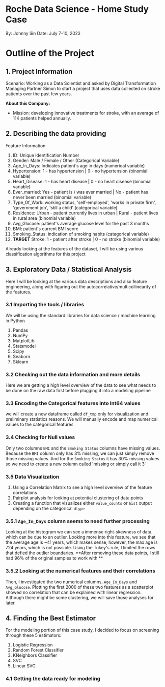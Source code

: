 # Roche Data Science - Home Study Case

By: Johnny Sin
Date: July 7-10, 2023

# Outline of the Project

## 1. Project Information
Scenario: Working as a Data Scientist and asked by Digital Transformation Managing Partner Simon to start a project that uses data collected on stroke patients over the past few years.

**About this Company:**
* Mission: developing innovative treatments for stroke, with an average of 11K patients helped annually.

## 2. Describing the data providing

Feature Information:
1. ID: Unique Identification Number
2. Gender: Male / Female / Other (Categorical Variable)
3. Age_In_Days: Indicates patient's age in days (numerical variable)
4. Hypertension: 1 - has hypertension | 0 - no hypertension (binomial variable)
5. Heart_Disease: 1 - has heart disease | 0 - no heart disease (binomial variable)
6. Ever_married: Yes - patient is / was ever married | No - patient has never been married (binomial variable)
7. Type_Of_Work: working status, 'self-employed', 'works in private firm', 'government job', 'still a child' (categorical variable)
8. Residence: Urban - patient currently lives in urban | Rural - patient lives in rural area (binomial variable)
9. Avg_Glucose: patient's average glucose level for the past 3 months
10. BMI: patient's current BMI score
11. Smoking_Status: indication of smoking habits (categorical variable)
12. **TARGET** Stroke: 1 - patient after stroke | 0 - no stroke (binomial variable)

Already looking at the features of the dataset, I will be using various classification algorithms for this project

## 3. Exploratory Data / Statistical Analysis

Here I will be looking at the various data descriptions and also feature engineering, along with figuring out the autocorrelative/multicollinearity of the features. 

### 3.1 Importing the tools / libraries
We will be using the standard libraries for data science / machine learning in Python
1. Pandas 
2. NumPy
3. MatplotLib
4. Statsmodel
5. Scipy
6. Seaborn
7. Sklearn
### 3.2 Checking out the data information and more details
Here we are getting a high level overview of the data to see what needs to be done on the raw data first before plugging it into a modeling pipeline

### 3.3 Encoding the Categorical features into Int64 values
we will create a new dataframe called `df_tmp` only for visualization and preliminary statistics reasons. We will manually encode and map numerical values to the categorical features

### 3.4 Checking for Null values
Only two columns `BMI` and the `Smoking Status` columns have missing values. Because the `BMI` column only has 3% missing, we can just simply remove those missing values. And for the `Smoking_Status` it has 30% missing values so we need to create a new column called 'missing or simply call it 3'

### 3.5 Data Visualization 
1. Using a Correlation Matrix to see a high level overview of the feature correlations 
2. Pairplot analysis for looking at potential clustering of data points
3. Creating a function that visualizes either `value_counts` or `hist` output depending on the categorical `dtype`

### 3.5.1 `Age_In_Days` column seems to need further processing
Looking at the histogram we can see a immense right-skewness of data, which can be due to an outlier. Looking more into this feature, we see that the average age is ~41 years, which makes sense, however, the max age is 724 years, which is not possible. Using the Tukey's rule, I limited the rows that defied the outlier boundaries. **After removing these data points, I still had 96% of the original samples to work with **
### 3.5.2 Looking at the numerical features and their correlations
Then, I investigated the two numerical columns, `Age_In_Days` and `Avg_Glucose`. Plotting the first 2000 of these two features as a scatterplot showed no correlation that can be explained with linear regression. Although there might be some clustering, we will save those analyses for later.  

## 4. Finding the Best Estimator
For the modeling portion of this case study, I decided to focus on screening through these 5 estimators:
1. Logistic Regression
2. Random Forest Classifier
3. KNeighbors Classifier
4. SVC
5. Linear SVC

### 4.1 Getting the data ready for modeling
